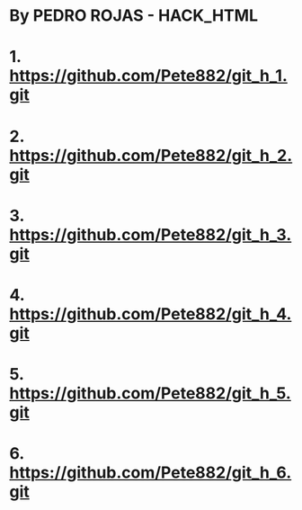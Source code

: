 # By PEDRO ROJAS - HACK_HTML
# 1. https://github.com/Pete882/git_h_1.git 
# 2. https://github.com/Pete882/git_h_2.git
# 3. https://github.com/Pete882/git_h_3.git
# 4. https://github.com/Pete882/git_h_4.git
# 5. https://github.com/Pete882/git_h_5.git
# 6. https://github.com/Pete882/git_h_6.git
